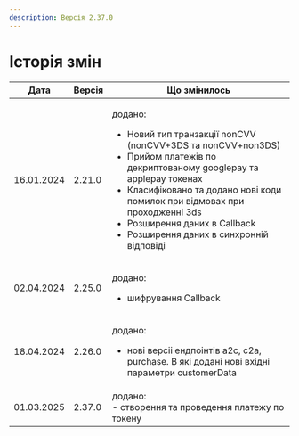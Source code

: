 ```yaml
---
description: Версія 2.37.0
---
```


# Історія змін

<table data-full-width="true"><thead><tr><th>Дата</th><th>Версія</th><th>Що змінилось</th></tr></thead><tbody><tr><td>16.01.2024</td><td>2.21.0</td><td><p>додано:</p><ul><li>Новий тип транзакції nonCVV (nonCVV+3DS та nonCVV+non3DS)</li><li>Прийом платежів по декриптованому googlepay та applepay токенах</li><li>Класифіковано та додано нові коди помилок при відмовах при проходженні 3ds</li><li>Розширення даних в Callback</li><li>Розширення даних в синхронній відповіді</li></ul></td></tr><tr><td>02.04.2024</td><td>2.25.0</td><td><p>додано:</p><ul><li>шифрування Callback</li></ul></td></tr><tr><td>18.04.2024</td><td>2.26.0</td><td><p>додано:</p><ul><li>нові версіі ендпоінтів a2c, c2a, purchase. В які додані нові вхідні параметри customerData</li></ul></td></tr><tr><td>01.03.2025</td><td>2.37.0</td><td>додано: <br> - створення та проведення платежу по токену <br></td></tr></tbody></table>

